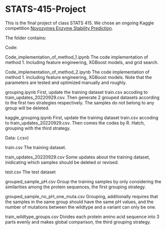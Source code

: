 # STATS-415-Project
This is the final project of class STATS 415.
We chose an ongoing Kaggle competition [Novozymes Enzyme Stability Prediction](https://www.kaggle.com/competitions/novozymes-enzyme-stability-prediction).

The folder contains:

Code: 

Code_implementation_of_method_1.ipynb 
The code implementation of method 1. Including feature engineering, XGBoost models, and grid search.

Code_implementation_of_method_2.ipynb 
The code implementation of method 1. Including feature engineering, XGBoost models. Note that the parameters are tested and optimized manually and roughly.

grouping.ipynb
First, update the training dataset train.csv accoding to train_updates_20220929.csv.
Then generate 2 grouped datasets according to the first two strategies respectively.
The samples do not belong to any group will be deleted.

kaggle_grouping.ipynb
First, update the training dataset train.csv accoding to train_updates_20220929.csv.
Then comes the codes by R. Hatch, grouping with the third strategy.


Data: (.csv)

train.csv
The training dataset.

train_updates_20220929.csv
Some updates about the training dataset, inidicating which samples should be deleted or revised.

test.csv
The test dataset

grouped_sample_pH.csv
Group the training samples by only considering the similarities among the protein sequences, the first grouping strategy.

grouped_sample_no_pH_one_muta.csv 
Grouping, additionally requires that the samples in the same group should have the same pH values, and the number of mutations between the wildtype and a variant can only be one.

train_wildtype_groups.csv 
Divides each protein amino acid sequence into 3 parts evenly and makes global comparison, the third grouping strategy.
